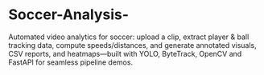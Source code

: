 # Soccer-Analysis-
Automated video analytics for soccer: upload a clip, extract player &amp; ball tracking data, compute speeds/distances, and generate annotated visuals, CSV reports, and heatmaps—built with YOLO, ByteTrack, OpenCV and FastAPI for seamless pipeline demos.
